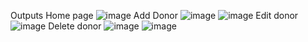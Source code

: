 Outputs
Home page
![image](https://github.com/user-attachments/assets/8946e4ec-7806-4b4d-862d-4ee8f54d0c03)
Add Donor
![image](https://github.com/user-attachments/assets/bd72fdf4-8909-4e33-8727-f67bc7ae361b)
![image](https://github.com/user-attachments/assets/37ee4ae5-3e79-4824-aafc-e06cd68fc7be)
Edit donor
![image](https://github.com/user-attachments/assets/72d08b89-b95e-4dfd-b9e3-b1ff7f017430)
Delete donor
![image](https://github.com/user-attachments/assets/fcbf7763-52bf-4d95-9687-2e94cdae888f)
![image](https://github.com/user-attachments/assets/5f626971-5f4a-423d-a92a-81f3cf370af3)
